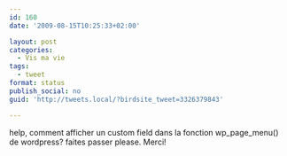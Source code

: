 ```yaml
---
id: 160
date: '2009-08-15T10:25:33+02:00'

layout: post
categories:
  - Vis ma vie
tags:
  - tweet
format: status
publish_social: no
guid: 'http://tweets.local/?birdsite_tweet=3326379843'

---
```


help, comment afficher un custom field dans la fonction wp\_page\_menu() de wordpress? faites passer please. Merci!